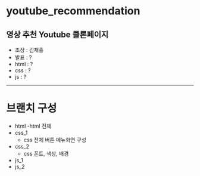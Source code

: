 # youtube_recommendation
영상 추천 Youtube 클론페이지  
---
* 조장 : 김채홍
* 발표 : ?
* html : ?
* css : ?
* js : ?
---
# 브랜치 구성

  - html
      -html 전체
  - css_1
    - css 전체 버튼 메뉴화면 구성
  - css_2
    - css 폰트, 색상, 배경
  - js_1
  - js_2
